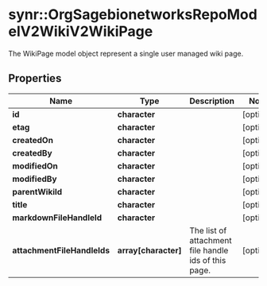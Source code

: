 # synr::OrgSagebionetworksRepoModelV2WikiV2WikiPage

The WikiPage model object represent a single user managed wiki page.

## Properties
Name | Type | Description | Notes
------------ | ------------- | ------------- | -------------
**id** | **character** |  | [optional] 
**etag** | **character** |  | [optional] 
**createdOn** | **character** |  | [optional] 
**createdBy** | **character** |  | [optional] 
**modifiedOn** | **character** |  | [optional] 
**modifiedBy** | **character** |  | [optional] 
**parentWikiId** | **character** |  | [optional] 
**title** | **character** |  | [optional] 
**markdownFileHandleId** | **character** |  | [optional] 
**attachmentFileHandleIds** | **array[character]** | The list of attachment file handle ids of this page. | [optional] 


